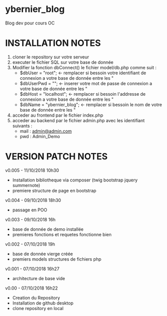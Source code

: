 # ybernier_blog

Blog dev pour cours OC

# INSTALLATION NOTES

1) cloner le repository sur votre serveur
2) executer le fichier SQL sur votre base de donnée
3) Modifier la fonction dbConnect() le fichier model/db.php comme suit :
    - $dbUser = "root"; <- remplacer si bessoin votre identifiant de connexion a votre base de donnée entre les "
    - $dbUserPwd = ""; <- inserer votre mot de passe de connexion a votre base de donnée entre les "
    - $dbHost = "localhost"; <- remplacer si bessoin l'addresse de connexion a votre base de donnée entre les "
    - $dbName = "ybernier_blog"; <- remplacer si bessoin le nom de votre base de donnée entre les "
4) acceder au frontend par le fichier index.php
5) acceder au backend par le fichier admin.php avec les identifiant suivants : 
    - mail : admin@admin.com
    - pwd : Admin_Demo



# VERSION PATCH NOTES 

v0.005 - 11/10/2018 10h30
- Installation bibliotheque via composer (twig bootstrap jquery summernote)
- premiere structure de page en bootstrap

v0.004 - 09/10/2018 18h30
- passage en POO

v0.003 - 09/10/2018 16h
- base de donnée de demo installée
- premieres fonctions et requetes fonctionne bien

v0.002 - 07/10/2018 19h
- base de donnée vierge créée
- premiers models structures de fichiers php

v0.001 - 07/10/2018 16h27
- architecture de base vide

v0.00 - 07/10/2018 16h22
- Creation du Repository
- Installation de github desktop
- clone repository en local